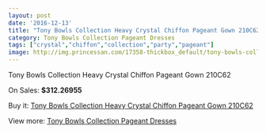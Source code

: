 ```yaml
---
layout: post
date: '2016-12-13'
title: "Tony Bowls Collection Heavy Crystal Chiffon Pageant Gown 210C62"
category: Tony Bowls Collection Pageant Dresses
tags: ["crystal","chiffon","collection","party","pageant"]
image: http://img.princessan.com/17358-thickbox_default/tony-bowls-collection-heavy-crystal-chiffon-pageant-gown-210c62.jpg
---
```

Tony Bowls Collection Heavy Crystal Chiffon Pageant Gown 210C62

On Sales: **$312.26955**
<a href="https://www.princessan.com/en/tony-bowls-collection-pageant-dresses/8181-tony-bowls-collection-heavy-crystal-chiffon-pageant-gown-210c62.html"><amp-img layout="responsive" width="600" height="600" src="//img.princessan.com/17358-thickbox_default/tony-bowls-collection-heavy-crystal-chiffon-pageant-gown-210c62.jpg" alt="Tony Bowls Collection Heavy Crystal Chiffon Pageant Gown 210C62 0" /></a>
<a href="https://www.princessan.com/en/tony-bowls-collection-pageant-dresses/8181-tony-bowls-collection-heavy-crystal-chiffon-pageant-gown-210c62.html"><amp-img layout="responsive" width="600" height="600" src="//img.princessan.com/17359-thickbox_default/tony-bowls-collection-heavy-crystal-chiffon-pageant-gown-210c62.jpg" alt="Tony Bowls Collection Heavy Crystal Chiffon Pageant Gown 210C62 1" /></a>

Buy it: [Tony Bowls Collection Heavy Crystal Chiffon Pageant Gown 210C62](https://www.princessan.com/en/tony-bowls-collection-pageant-dresses/8181-tony-bowls-collection-heavy-crystal-chiffon-pageant-gown-210c62.html "Tony Bowls Collection Heavy Crystal Chiffon Pageant Gown 210C62")

View more: [Tony Bowls Collection Pageant Dresses](https://www.princessan.com/en/66-tony-bowls-collection-pageant-dresses "Tony Bowls Collection Pageant Dresses")